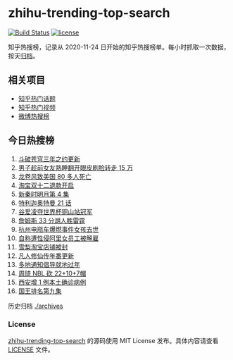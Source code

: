 # zhihu-trending-top-search

[![Build Status](https://github.com/justjavac/zhihu-trending-top-search/workflows/ci/badge.svg?branch=main)](https://github.com/justjavac/zhihu-trending-top-search/actions)
[![license](https://img.shields.io/github/license/justjavac/zhihu-trending-top-search)](https://github.com/justjavac/zhihu-trending-top-search/blob/main/LICENSE)

知乎热搜榜，记录从 2020-11-24 日开始的知乎热搜榜单。每小时抓取一次数据，按天[归档](./archives)。

## 相关项目

- [知乎热门话题](https://github.com/justjavac/zhihu-trending-hot-questions)
- [知乎热门视频](https://github.com/justjavac/zhihu-trending-hot-video)
- [微博热搜榜](https://github.com/justjavac/weibo-trending-hot-search)

## 今日热搜榜

<!-- BEGIN -->
<!-- 最后更新时间 Mon Dec 13 2021 04:06:47 GMT+0800 (China Standard Time) -->

1. [斗破苍穹三年之约更新](https://www.zhihu.com/search?q=斗破苍穹三年之约)
1. [男子趁前女友熟睡翻开眼皮刷脸转走 15 万](https://www.zhihu.com/search?q=男子翻前女友眼皮刷脸支付)
1. [龙卷风致美国 80 多人死亡](https://www.zhihu.com/search?q=龙卷风)
1. [淘宝双十二退款开启](https://www.zhihu.com/search?q=双十二退款)
1. [新秦时明月第 4 集](https://www.zhihu.com/search?q=新秦时明月)
1. [特利迦奥特曼 21 话](https://www.zhihu.com/search?q=特利迦奥特曼)
1. [谷爱凌夺世界杯铜山站冠军](https://www.zhihu.com/search?q=谷爱凌)
1. [詹姆斯 33 分湖人胜雷霆](https://www.zhihu.com/search?q=湖人)
1. [杭州电瓶车爆燃事件女孩去世](https://www.zhihu.com/search?q=杭州电瓶车爆燃)
1. [自称遭性侵阿里女员工被解雇](https://www.zhihu.com/search?q=阿里女员工)
1. [雪梨淘宝店铺被封](https://www.zhihu.com/search?q=雪梨)
1. [凡人修仙传年番更新](https://www.zhihu.com/search?q=凡人修仙传)
1. [多地通知倡导就地过年](https://www.zhihu.com/search?q=就地过年)
1. [周琦 NBL 砍 22+10+7帽](https://www.zhihu.com/search?q=周琦)
1. [西安增 1 例本土确诊病例](https://www.zhihu.com/search?q=西安疫情)
1. [国王排名第九集](https://www.zhihu.com/search?q=国王排名)

<!-- END -->

历史归档 [./archives](./archives)

### License

[zhihu-trending-top-search](https://github.com/justjavac/zhihu-trending-top-search)
的源码使用 MIT License 发布。具体内容请查看 [LICENSE](./LICENSE) 文件。
